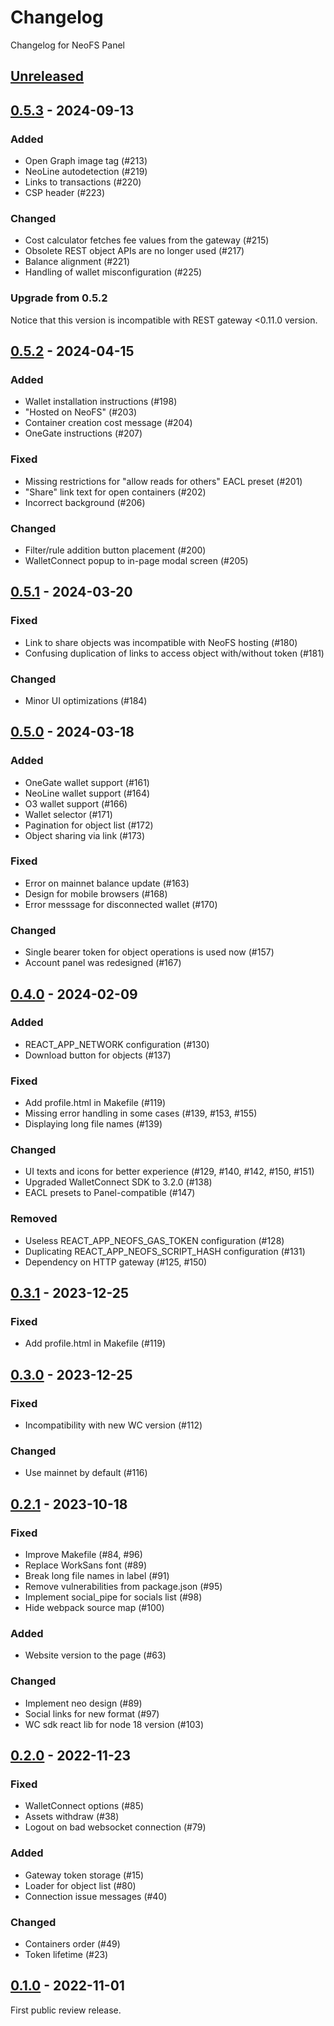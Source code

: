 # Changelog

Changelog for NeoFS Panel

## [Unreleased]

## [0.5.3] - 2024-09-13

### Added
- Open Graph image tag (#213)
- NeoLine autodetection (#219)
- Links to transactions (#220)
- CSP header (#223)

### Changed
- Cost calculator fetches fee values from the gateway (#215)
- Obsolete REST object APIs are no longer used (#217)
- Balance alignment (#221)
- Handling of wallet misconfiguration (#225)

### Upgrade from 0.5.2

Notice that this version is incompatible with REST gateway <0.11.0 version.

## [0.5.2] - 2024-04-15

### Added
- Wallet installation instructions (#198)
- "Hosted on NeoFS" (#203)
- Container creation cost message (#204)
- OneGate instructions (#207)

### Fixed
- Missing restrictions for "allow reads for others" EACL preset (#201)
- "Share" link text for open containers (#202)
- Incorrect background (#206)

### Changed
- Filter/rule addition button placement (#200)
- WalletConnect popup to in-page modal screen (#205)

## [0.5.1] - 2024-03-20

### Fixed
- Link to share objects was incompatible with NeoFS hosting (#180)
- Confusing duplication of links to access object with/without token (#181)

### Changed
- Minor UI optimizations (#184)

## [0.5.0] - 2024-03-18

### Added
- OneGate wallet support (#161)
- NeoLine wallet support (#164)
- O3 wallet support (#166)
- Wallet selector (#171)
- Pagination for object list (#172)
- Object sharing via link (#173)

### Fixed
- Error on mainnet balance update (#163)
- Design for mobile browsers (#168)
- Error messsage for disconnected wallet (#170)

### Changed
- Single bearer token for object operations is used now (#157)
- Account panel was redesigned (#167)

## [0.4.0] - 2024-02-09

### Added
- REACT_APP_NETWORK configuration (#130)
- Download button for objects (#137)

### Fixed
- Add profile.html in Makefile (#119)
- Missing error handling in some cases (#139, #153, #155)
- Displaying long file names (#139)

### Changed
- UI texts and icons for better experience (#129, #140, #142, #150, #151)
- Upgraded WalletConnect SDK to 3.2.0 (#138)
- EACL presets to Panel-compatible (#147)

### Removed
- Useless REACT_APP_NEOFS_GAS_TOKEN configuration (#128)
- Duplicating REACT_APP_NEOFS_SCRIPT_HASH configuration (#131)
- Dependency on HTTP gateway (#125, #150)

## [0.3.1] - 2023-12-25

### Fixed
- Add profile.html in Makefile (#119)

## [0.3.0] - 2023-12-25

### Fixed
- Incompatibility with new WC version (#112)

### Changed
- Use mainnet by default (#116)

## [0.2.1] - 2023-10-18

### Fixed
- Improve Makefile (#84, #96)
- Replace WorkSans font (#89)
- Break long file names in label (#91)
- Remove vulnerabilities from package.json (#95)
- Implement social_pipe for socials list (#98)
- Hide webpack source map (#100)

### Added
- Website version to the page (#63)

### Changed
- Implement neo design (#89)
- Social links for new format (#97)
- WC sdk react lib for node 18 version (#103)

## [0.2.0] - 2022-11-23

### Fixed
- WalletConnect options (#85)
- Assets withdraw (#38)
- Logout on bad websocket connection (#79)

### Added
- Gateway token storage (#15)
- Loader for object list (#80)
- Connection issue messages (#40)

### Changed
- Containers order (#49)
- Token lifetime (#23)

## [0.1.0] - 2022-11-01

First public review release.


[0.1.0]: https://github.com/nspcc-dev/panel-fs-neo-org/tree/v0.1.0
[0.2.0]: https://github.com/nspcc-dev/panel-fs-neo-org/tree/v0.2.0
[0.2.1]: https://github.com/nspcc-dev/panel-fs-neo-org/tree/v0.2.1
[0.3.0]: https://github.com/nspcc-dev/panel-fs-neo-org/tree/v0.3.0
[0.3.1]: https://github.com/nspcc-dev/panel-fs-neo-org/tree/v0.3.1
[0.4.0]: https://github.com/nspcc-dev/panel-fs-neo-org/tree/v0.4.0
[0.5.0]: https://github.com/nspcc-dev/panel-fs-neo-org/tree/v0.5.0
[0.5.1]: https://github.com/nspcc-dev/panel-fs-neo-org/tree/v0.5.1
[0.5.2]: https://github.com/nspcc-dev/panel-fs-neo-org/tree/v0.5.2
[0.5.3]: https://github.com/nspcc-dev/panel-fs-neo-org/tree/v0.5.3
[Unreleased]: https://github.com/nspcc-dev/panel-fs-neo-org/compare/v0.5.3...master
